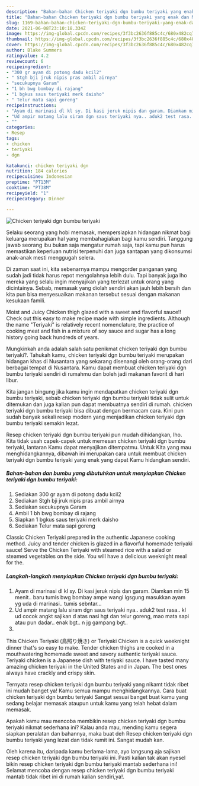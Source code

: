 ```yaml
---
description: "Bahan-bahan Chicken teriyaki dgn bumbu teriyaki yang enak dan Mudah Dibuat"
title: "Bahan-bahan Chicken teriyaki dgn bumbu teriyaki yang enak dan Mudah Dibuat"
slug: 1169-bahan-bahan-chicken-teriyaki-dgn-bumbu-teriyaki-yang-enak-dan-mudah-dibuat
date: 2021-06-08T23:10:18.334Z
image: https://img-global.cpcdn.com/recipes/3f3bc2636f885c4c/680x482cq70/chicken-teriyaki-dgn-bumbu-teriyaki-foto-resep-utama.jpg
thumbnail: https://img-global.cpcdn.com/recipes/3f3bc2636f885c4c/680x482cq70/chicken-teriyaki-dgn-bumbu-teriyaki-foto-resep-utama.jpg
cover: https://img-global.cpcdn.com/recipes/3f3bc2636f885c4c/680x482cq70/chicken-teriyaki-dgn-bumbu-teriyaki-foto-resep-utama.jpg
author: Blake Summers
ratingvalue: 4.2
reviewcount: 6
recipeingredient:
- "300 gr ayam di potong dadu kcil2"
- " Stgh bji jruk nipis pras ambil airnya"
- "secukupnya Garam"
- "1 bh bwg bombay di rajang"
- "1 bgkus saus teriyaki merk daisho"
- " Telur mata sapi goreng"
recipeinstructions:
- "Ayam di marinasi dl kl sy. Di kasi jeruk nipis dan garam. Diamkan min 15 menit.. baru tumis bwg bombay ampe wangi lgsgung masukkan ayam yg uda di marinasi.. tumis sebntar..."
- "Ud ampir matang lalu siram dgn saus teriyaki nya.. aduk2 test rasa.. kl ud cocok angkt sajikan d atas nasi hgt dan telur goreng, mao mata sapi atau pun dadar.. enak bgt.. n jg gampang bgt.."
- ""
categories:
- Resep
tags:
- chicken
- teriyaki
- dgn

katakunci: chicken teriyaki dgn 
nutrition: 184 calories
recipecuisine: Indonesian
preptime: "PT13M"
cooktime: "PT38M"
recipeyield: "1"
recipecategory: Dinner

---
```



![Chicken teriyaki dgn bumbu teriyaki](https://img-global.cpcdn.com/recipes/3f3bc2636f885c4c/680x482cq70/chicken-teriyaki-dgn-bumbu-teriyaki-foto-resep-utama.jpg)

Selaku seorang yang hobi memasak, mempersiapkan hidangan nikmat bagi keluarga merupakan hal yang membahagiakan bagi kamu sendiri. Tanggung jawab seorang ibu bukan saja mengatur rumah saja, tapi kamu pun harus memastikan keperluan nutrisi terpenuhi dan juga santapan yang dikonsumsi anak-anak mesti menggugah selera.

Di zaman  saat ini, kita sebenarnya mampu mengorder panganan yang sudah jadi tidak harus repot mengolahnya lebih dulu. Tapi banyak juga lho mereka yang selalu ingin menyajikan yang terlezat untuk orang yang dicintainya. Sebab, memasak yang diolah sendiri akan jauh lebih bersih dan kita pun bisa menyesuaikan makanan tersebut sesuai dengan makanan kesukaan famili. 

Moist and Juicy Chicken thigh glazed with a sweet and flavorful sauce!! Check out this easy to make recipe made with simple ingredients. Although the name &#34;Teriyaki&#34; is relatively recent nomenclature, the practice of cooking meat and fish in a mixture of soy sauce and sugar has a long history going back hundreds of years.

Mungkinkah anda adalah salah satu penikmat chicken teriyaki dgn bumbu teriyaki?. Tahukah kamu, chicken teriyaki dgn bumbu teriyaki merupakan hidangan khas di Nusantara yang sekarang disenangi oleh orang-orang dari berbagai tempat di Nusantara. Kamu dapat membuat chicken teriyaki dgn bumbu teriyaki sendiri di rumahmu dan boleh jadi makanan favorit di hari libur.

Kita jangan bingung jika kamu ingin mendapatkan chicken teriyaki dgn bumbu teriyaki, sebab chicken teriyaki dgn bumbu teriyaki tidak sulit untuk ditemukan dan juga kalian pun dapat membuatnya sendiri di rumah. chicken teriyaki dgn bumbu teriyaki bisa dibuat dengan bermacam cara. Kini pun sudah banyak sekali resep modern yang menjadikan chicken teriyaki dgn bumbu teriyaki semakin lezat.

Resep chicken teriyaki dgn bumbu teriyaki pun mudah dihidangkan, lho. Kita tidak usah capek-capek untuk memesan chicken teriyaki dgn bumbu teriyaki, lantaran Kamu dapat menyajikan ditempatmu. Untuk Kita yang mau menghidangkannya, dibawah ini merupakan cara untuk membuat chicken teriyaki dgn bumbu teriyaki yang enak yang dapat Kamu hidangkan sendiri.

<!--inarticleads1-->

##### Bahan-bahan dan bumbu yang dibutuhkan untuk menyiapkan Chicken teriyaki dgn bumbu teriyaki:

1. Sediakan 300 gr ayam di potong dadu kcil2
1. Sediakan  Stgh bji jruk nipis pras ambil airnya
1. Sediakan secukupnya Garam
1. Ambil 1 bh bwg bombay di rajang
1. Siapkan 1 bgkus saus teriyaki merk daisho
1. Sediakan  Telur mata sapi goreng


Classic Chicken Teriyaki prepared in the authentic Japanese cooking method. Juicy and tender chicken is glazed in a flavorful homemade teriyaki sauce! Serve the Chicken Teriyaki with steamed rice with a salad or steamed vegetables on the side. You will have a delicious weeknight meal for the. 

<!--inarticleads2-->

##### Langkah-langkah menyiapkan Chicken teriyaki dgn bumbu teriyaki:

1. Ayam di marinasi dl kl sy. Di kasi jeruk nipis dan garam. Diamkan min 15 menit.. baru tumis bwg bombay ampe wangi lgsgung masukkan ayam yg uda di marinasi.. tumis sebntar...
1. Ud ampir matang lalu siram dgn saus teriyaki nya.. aduk2 test rasa.. kl ud cocok angkt sajikan d atas nasi hgt dan telur goreng, mao mata sapi atau pun dadar.. enak bgt.. n jg gampang bgt..
1. 


This Chicken Teriyaki (鳥照り焼き) or Teriyaki Chicken is a quick weeknight dinner that&#39;s so easy to make. Tender chicken thighs are cooked in a mouthwatering homemade sweet and savory authentic teriyaki sauce. Teriyaki chicken is a Japanese dish with teriyaki sauce. I have tasted many amazing chicken teriyaki in the United States and in Japan. The best ones always have crackly and crispy skin. 

Ternyata resep chicken teriyaki dgn bumbu teriyaki yang nikamt tidak ribet ini mudah banget ya! Kamu semua mampu menghidangkannya. Cara buat chicken teriyaki dgn bumbu teriyaki Sangat sesuai banget buat kamu yang sedang belajar memasak ataupun untuk kamu yang telah hebat dalam memasak.

Apakah kamu mau mencoba membikin resep chicken teriyaki dgn bumbu teriyaki nikmat sederhana ini? Kalau anda mau, mending kamu segera siapkan peralatan dan bahannya, maka buat deh Resep chicken teriyaki dgn bumbu teriyaki yang lezat dan tidak rumit ini. Sangat mudah kan. 

Oleh karena itu, daripada kamu berlama-lama, ayo langsung aja sajikan resep chicken teriyaki dgn bumbu teriyaki ini. Pasti kalian tak akan nyesel bikin resep chicken teriyaki dgn bumbu teriyaki mantab sederhana ini! Selamat mencoba dengan resep chicken teriyaki dgn bumbu teriyaki mantab tidak ribet ini di rumah kalian sendiri,ya!.

